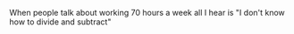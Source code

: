 When people talk about working 70 hours a week all I hear is "I don't know how to divide and subtract"

